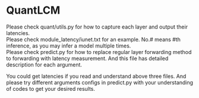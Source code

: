 # QuantLCM

Please check quant/utils.py for how to capture each layer and output their latencies.  
Please check module_latency/iunet.txt for an example. No.# means #th inference, as you may infer a model multiple times.  
Please check predict.py for how to replace regular layer forwarding method to forwarding with latency measurement. And this file has detailed description for each argument.  

You could get latencies if you read and understand above three files. And please try different arguments configs in predict.py with your understanding of codes to get your desired results.  

